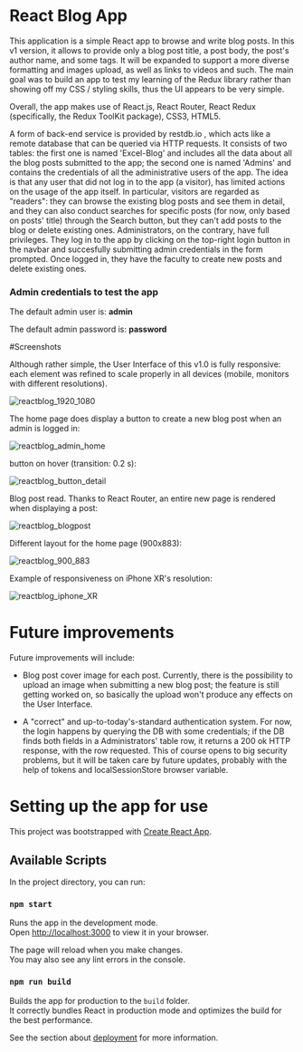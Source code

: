 # React Blog App

This application is a simple React app to browse and write blog posts. In this v1 version, it allows to provide only a blog post title, a post body, the post's author name, and some tags. It will be expanded to support a more diverse formatting and images upload, as well as links to videos and such. The main goal was to build an app to test my learning of the Redux library rather than showing off my CSS / styling skills, thus the UI appears to be very simple.

Overall, the app makes use of React.js, React Router, React Redux (specifically, the Redux ToolKit package), CSS3, HTML5.

A form of back-end service is provided by restdb.io , which acts like a remote database that can be queried via HTTP requests. It consists of two tables: the first one is named 'Excel-Blog' and includes all the data about all the blog posts submitted to the app; the second one is named 'Admins' and contains the credentials of all the administrative users of the app. The idea is that any user that did not log in to the app (a visitor), has limited actions on the usage of the app itself. In particular, visitors are regarded as "readers": they can browse the existing blog posts and see them in detail, and they can also conduct searches for specific posts (for now, only based on posts' title) through the Search button, but they can't add posts to the blog or delete existing ones. Administrators, on the contrary, have full privileges. They log in to the app by clicking on the top-right login button in the navbar and succesfully submitting admin credentials in the form prompted. Once logged in, they have the faculty to create new posts and delete existing ones.



### **Admin credentials to test the app**

The default admin user is:  **admin**

The default admin password is: **password**


#Screenshots

Although rather simple, the User Interface of this v1.0 is fully responsive: each element was refined to scale properly in all devices (mobile, monitors with different resolutions). 

![reactblog_1920_1080](https://github.com/GianlucaDore/blog_reactApp/assets/51960987/42c19e66-dc18-4df9-8815-79a5e63f2d84)

The home page does display a button to create a new blog post when an admin is logged in:

![reactblog_admin_home](https://github.com/GianlucaDore/blog_reactApp/assets/51960987/faf9c673-a81e-4820-98cd-6c933b941fdd)

button on hover (transition: 0.2 s):

![reactblog_button_detail](https://github.com/GianlucaDore/blog_reactApp/assets/51960987/97829996-11a9-49e5-8465-65f8188e406f)

Blog post read. Thanks to React Router, an entire new page is rendered when displaying a post: 

![reactblog_blogpost](https://github.com/GianlucaDore/blog_reactApp/assets/51960987/814ffa82-1f61-4e98-bb10-ec48262e0524)

Different layout for the home page (900x883):

![reactblog_900_883](https://github.com/GianlucaDore/blog_reactApp/assets/51960987/e5c016b3-8ba3-4197-bd8c-1ec9810e69c7)

Example of responsiveness on iPhone XR's resolution:

![reactblog_iphone_XR](https://github.com/GianlucaDore/blog_reactApp/assets/51960987/48f70f99-4b82-45e7-82a1-47c55f9133ea)


# Future improvements

Future improvements will include:

- Blog post cover image for each post. Currently, there is the possibility to upload an image when submitting a new blog post; the feature is still getting worked on, so basically the upload won't produce any effects on the User Interface.

- A "correct" and up-to-today's-standard authentication system. For now, the login happens by querying the DB with some credentials; if the DB finds both fields in a Administrators' table row, it returns a 200 ok HTTP response, with the row requested. This of course opens to big security problems, but it will be taken care by future updates, probably with the help of tokens and localSessionStore browser variable.


# Setting up the app for use

This project was bootstrapped with [Create React App](https://github.com/facebook/create-react-app).

## Available Scripts

In the project directory, you can run:

### `npm start`

Runs the app in the development mode.\
Open [http://localhost:3000](http://localhost:3000) to view it in your browser.

The page will reload when you make changes.\
You may also see any lint errors in the console.

### `npm run build`

Builds the app for production to the `build` folder.\
It correctly bundles React in production mode and optimizes the build for the best performance.

See the section about [deployment](https://facebook.github.io/create-react-app/docs/deployment) for more information.
